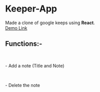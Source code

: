 # Keeper-App

Made a clone of google keeps using <b>React</b>. 
<br>
<a href="https://keepermp.netlify.app/" >Demo Link</a>

<h2>Functions:-</h2>
<br/>

<p>- Add a note (Title and Note)</p>
<br/>
<p>- Delete the note</p>
